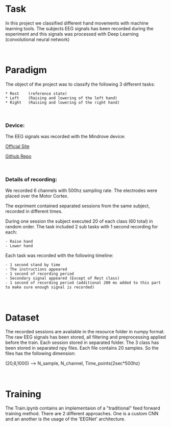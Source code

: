 # Task

In this project we classified different hand movements with machine learning tools.
The subjects EEG signals has been recorded during the experiment and this signals was processed with  Deep Learning (convolutional neural network)

&nbsp;
# Paradigm
The object of the project was to classify the following 3 different tasks:

    * Rest    (reference state)
    * Left    (Raising and lowering of the left hand)
    * Right   (Raising and lowering of the right hand)  

&nbsp;
### Device:

The EEG signals was recorded with the Mindrove device:

[Official Site](https://mindrove.com/)

[Github Repo](https://github.com/MindRove/SDK_Public)

&nbsp;
### Details of recording:


We recorded 6 channels with 500hz sampling rate.
The electrodes were placed over the Motor Cortex.

The expriment contained separated sessions from the same subject, recorded in different times.

During one session the subject executed 20 of each class (60 total) in random order. The task included 2 sub tasks with 1 second recording for each:

    - Raise hand
    - Lower hand


Each task was recorded with the following timeline:

    - 1 second stand by time 
    - The instructions appeared
    - 1 second of recording period
    - Secondary signal appeared (Except of Rest class)
    - 1 second of recording period (additional 200 ms added to this part to make sure enough signal is recorded)

&nbsp;
# Dataset
The recorded sessions are available in the resource folder in numpy format. The raw EEG signals has been stored, all filtering and preprocessing applied before the train. Each session stored in separated folder.
The 3 class has been stored in separated npy files. Each file contains 20 samples. So the files has the following dimension:

(20,6,1000) --> N_sample, N_channel, Time_points(2sec*500hz)

&nbsp;
# Training
The Train.ipynb contains an implementaion of a  "traditional" feed forward training method. There are 2 different approaches. One is a custom CNN and an another is the usage of the 'EEGNet' architecture.